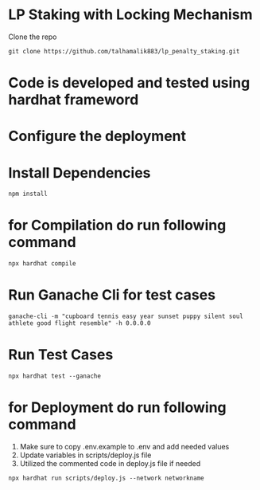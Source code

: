 # LP Staking with Locking Mechanism

Clone the repo

```shell
git clone https://github.com/talhamalik883/lp_penalty_staking.git
```


# Code is developed and tested using hardhat frameword

# Configure the deployment

# Install Dependencies

```
npm install

```

# for Compilation do run following command

```
npx hardhat compile
```

# Run Ganache Cli for test cases

```
ganache-cli -m "cupboard tennis easy year sunset puppy silent soul athlete good flight resemble" -h 0.0.0.0
```

# Run Test Cases

```
npx hardhat test --ganache
```

# for Deployment do run following command

1. Make sure to copy .env.example to .env and add needed values
2. Update variables in scripts/deploy.js file
3. Utilized the commented code in deploy.js file if needed

```
npx hardhat run scripts/deploy.js --network networkname
```